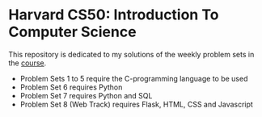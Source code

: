 # Harvard CS50: Introduction To Computer Science

This repository is dedicated to my solutions of the weekly problem sets in the [course](https://cs50.harvard.edu/x/2019/).
* Problem Sets 1 to 5 require the C-programming language to be used
* Problem Set 6 requires Python
* Problem Set 7 requires Python and SQL
* Problem Set 8 (Web Track) requires Flask, HTML, CSS and Javascript
